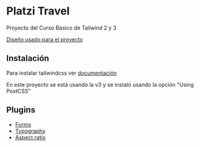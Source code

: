 # Platzi Travel

Proyecto del Curso Básico de Tailwind 2 y 3

[Diseño usado para el proyecto](https://www.figma.com/file/aPbr2Rhd5SCUjNYu6NRPPB/Platzi-Travel-Mockups?node-id=0%3A1)

## Instalación
Para instalar tailwindcss ver [documentación](https://tailwindcss.com/docs/installation)

En este proyecto se está usando la v3 y se instaló usando la opción "Using PostCSS"

## Plugins
- [Forms](https://github.com/tailwindlabs/tailwindcss-forms)
- [Typography](https://github.com/tailwindlabs/tailwindcss-typography)
- [Aspect ratio](https://github.com/tailwindlabs/tailwindcss-aspect-ratio)